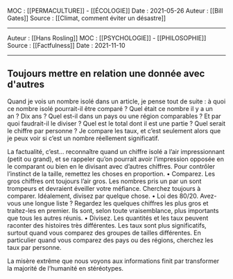 MOC : [[PERMACULTURE]] - [[ÉCOLOGIE]] 
Date : 2021-05-26
Auteur : [[Bill Gates]]
Source : [[Climat, comment éviter un désastre]]
***
Auteur : [[Hans Rosling]]
MOC : [[PSYCHOLOGIE]] - [[PHILOSOPHIE]]
Source : [[Factfulness]]
Date : 2021-11-10
***

## Toujours mettre en relation une donnée avec d'autres

Quand je vois un nombre isolé dans un article, je pense tout de suite : à quoi ce nombre isolé pourrait-il être comparé ? Quel était ce nombre il y a un an ? Dix ans ? Quel est-il dans un pays ou une région comparables ? Et par quoi faudrait-il le diviser ? Quel est le total dont il est une partie ? Quel serait le chiffre par personne ? Je compare les taux, et c’est seulement alors que je peux voir si c’est un nombre réellement significatif.

La factualité, c’est… reconnaître quand un chiffre isolé a l’air impressionnant (petit ou grand), et se rappeler qu’on pourrait avoir l’impression opposée en le comparant ou bien en le divisant avec d’autres chiffres. Pour contrôler l’instinct de la taille, remettez les choses en proportion. 
• Comparez. Les gros chiffres ont toujours l’air gros. Les nombres pris un par un sont trompeurs et devraient éveiller votre méfiance. Cherchez toujours à comparer. Idéalement, divisez par quelque chose. 
• Loi des 80/20. Avez-vous une longue liste ? Regardez les quelques chiffres les plus gros et traitez-les en premier. Ils sont, selon toute vraisemblance, plus importants que tous les autres réunis. 
• Divisez. Les quantités et les taux peuvent raconter des histoires très différentes. Les taux sont plus significatifs, surtout quand vous comparez des groupes de tailles différentes. En particulier quand vous comparez des pays ou des régions, cherchez les taux par personne.

La misère extrême que nous voyons aux informations finit par transformer la majorité de l’humanité en stéréotypes.